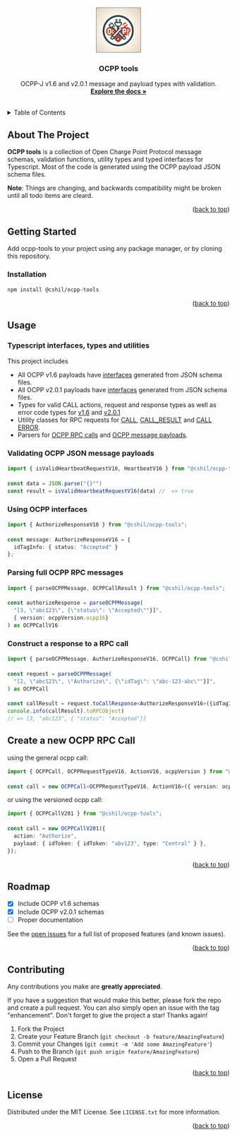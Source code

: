 <a name="readme-top"></a>

<!-- PROJECT LOGO -->
<br />
<div align="center">

  <img src="https://raw.githubusercontent.com/connected-hil/ocpp-tools/main/images/logo.webp" width=100 style="border: 1px solid grey"/>

  <h3 align="center">OCPP tools</h3>

  <p align="center">
    OCPP-J v1.6 and v2.0.1 message and payload types with validation.
    <br />
    <a href="docs/index.html"><strong>Explore the docs »</strong></a>
    <br />
    <br />
</div>

<!-- TABLE OF CONTENTS -->
<details>
  <summary>Table of Contents</summary>
  <ol>
    <li>
      <a href="#about-the-project">About The Project</a>
    </li>
    <li>
      <a href="#getting-started">Getting Started</a>
      <ul>
        <li><a href="#prerequisites">Prerequisites</a></li>
        <li><a href="#installation">Installation</a></li>
      </ul>
    </li>
    <li>
      <a href="#usage">Usage</a>
      <ul>
        <li><a href="#validating-ocpp-json-messages">Validating OCPP JSON messages</a></li>
        <li><a href="#using-ocpp-interfaces">Using OCPP interfaces</a></li>
      </ul>
    </li>
    <li><a href="#roadmap">Roadmap</a></li>
    <li><a href="#license">License</a></li>
  </ol>
</details>

<!-- ABOUT THE PROJECT -->

## About The Project

**OCPP tools** is a collection of Open Charge Point Protocol message schemas, validation functions, utility types and typed interfaces for Typescript. Most of the code is generated using the OCPP payload JSON schema files.

**Note**: Things are changing, and backwards compatibility might be broken until all todo items are cleard.

<p align="right">(<a href="#readme-top">back to top</a>)</p>

## Getting Started

Add ocpp-tools to your project using any package manager, or by cloning this repository.

### Installation

```sh
npm install @cshil/ocpp-tools
```

<p align="right">(<a href="#readme-top">back to top</a>)</p>

<!-- USAGE EXAMPLES -->

## Usage

### Typescript interfaces, types and utilities

This project includes

- All OCPP v1.6 payloads have [interfaces](src/generated/v16/types) generated from JSON schema files.
- All OCPP v2.0.1 payloads have [interfaces](src/generated/v201/types) generated from JSON schema files.
- Types for valid CALL actions, request and response types as well as error code types for [v1.6](src/generated/v16/types/index.ts) and [v2.0.1](src/generated/v201/types/index.ts)
- Utility classes for RPC requests for [CALL](src/message/ocpp-call.ts), [CALL_RESULT](src/message/ocpp-call-result.ts) and [CALL ERROR](src/message/ocpp-call-error.ts).
- Parsers for [OCPP RPC calls](src/validation/index.ts) and [OCPP message payloads](src/generated/v16/validators.ts).

### Validating OCPP JSON message payloads

```typescript
import { isValidHeartbeatRequestV16, HeartbeatV16 } from "@cshil/ocpp-tools";

const data = JSON.parse("{}"")
const result = isValidHeartbeatRequestV16(data) //  => true

```

### Using OCPP interfaces

```typescript
import { AuthorizeResponseV16 } from "@cshil/ocpp-tools";

const message: AuthorizeResponseV16 = {
  idTagInfo: { status: "Accepted" }
};
```

### Parsing full OCPP RPC messages

```typescript
import { parseOCPPMessage, OCPPCallResult } from "@cshil/ocpp-tools";

const authorizeResponse = parseOCPPMessage(
  "[3, \"abc123\", {\"status\": \"Accepted\""}]",
  { version: ocppVersion.ocpp16}
) as OCPPCallV16
```

### Construct a response to a RPC call

```typescript
import { parseOCPPMessage, AuthorizeResponseV16, OCPPCall} from "@cshil/ocpp-tools";

const request = parseOCPPMessage(
  "[2, \"abc123\", \"Authorize\", {\"idTag\": \"abc-123-abc\""}]",
) as OCPPCall

const callResult = request.toCallResponse<AuthorizeResponseV16>({idTagInfo: { status: "Accepted"}})
console.info(callResult).toRPCObject)
// => [3, "abc123", { "status": "Accepted"}]

```

## Create a new OCPP RPC Call

using the general ocpp call:

```typescript
import { OCPPCall, OCPPRequestTypeV16, ActionV16, ocppVersion } from "@cshil/ocpp-tools";

const call = new OCPPCall<OCPPRequestTypeV16, ActionV16>({ version: ocppVersion.ocpp16, action: "Authorize", payload: { idTag: "abv123"})
```

or using the versioned ocpp call:

```typescript
import { OCPPCallV201 } from "@cshil/ocpp-tools";

const call = new OCPPCallV201({
  action: "Authorize",
  payload: { idToken: { idToken: "abv123", type: "Central" } },
});
```

<p align="right">(<a href="#readme-top">back to top</a>)</p>

<!-- ROADMAP -->

## Roadmap

- [x] Include OCPP v1.6 schemas
- [x] Include OCPP v2.0.1 schemas
- [ ] Proper documentation

See the [open issues](https://github.com/connected-hil/ocpp-tools/issues) for a full list of proposed features (and known issues).

<p align="right">(<a href="#readme-top">back to top</a>)</p>

<!-- CONTRIBUTING -->

## Contributing

Any contributions you make are **greatly appreciated**.

If you have a suggestion that would make this better, please fork the repo and create a pull request. You can also simply open an issue with the tag "enhancement".
Don't forget to give the project a star! Thanks again!

1. Fork the Project
2. Create your Feature Branch (`git checkout -b feature/AmazingFeature`)
3. Commit your Changes (`git commit -m 'Add some AmazingFeature'`)
4. Push to the Branch (`git push origin feature/AmazingFeature`)
5. Open a Pull Request

<p align="right">(<a href="#readme-top">back to top</a>)</p>

<!-- LICENSE -->

## License

Distributed under the MIT License. See `LICENSE.txt` for more information.

<p align="right">(<a href="#readme-top">back to top</a>)</p>

[logo]: https://raw.githubusercontent.com/connected-hil/ocpp-tools/main/images/logo.webp
[logo-url]: https://github.com/connected-hil/ocpp-tools/
